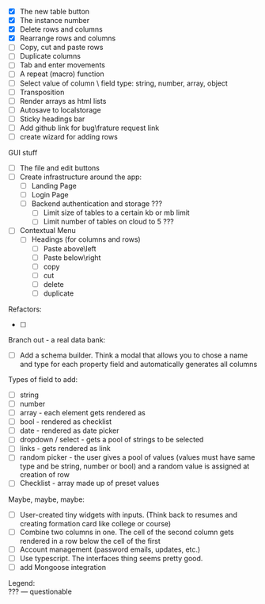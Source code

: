 - [x] The new table button
- [x] The instance number
- [x] Delete rows and columns
- [x] Rearrange rows and columns
- [ ] Copy, cut and paste rows
- [ ] Duplicate columns
- [ ] Tab and enter movements
- [ ] A repeat (macro) function
- [ ] Select value of column \ field type: string, number, array, object
- [ ] Transposition
- [ ] Render arrays as html lists
- [ ] Autosave to localstorage
- [ ] Sticky headings bar
- [ ] Add github link for bug\frature request link
- [ ] create wizard for adding rows

GUI stuff

- [ ] The file and edit buttons
- [ ] Create infrastructure around the app:
  - [ ] Landing Page
  - [ ] Login Page
  - [ ] Backend authentication and storage ???
    - [ ] Limit size of tables to a certain kb or mb limit
    - [ ] Limit number of tables on cloud to 5 ???
- [ ] Contextual Menu
  - [ ] Headings (for columns and rows)
    - [ ] Paste above\left
    - [ ] Paste below\right
    - [ ] copy
    - [ ] cut
    - [ ] delete
    - [ ] duplicate

Refactors:

- [ ]

Branch out - a real data bank:

- [ ] Add a schema builder. Think a modal that allows you to chose a name and type for each property field and automatically generates all columns

Types of field to add:

- [ ] string
- [ ] number
- [ ] array - each element gets rendered as <li>
- [ ] bool - rendered as checklist
- [ ] date - rendered as date picker
- [ ] dropdown / select - gets a pool of strings to be selected
- [ ] links - gets rendered as link
- [ ] random picker - the user gives a pool of values (values must have same type and be string, number or bool) and a random value is assigned at creation of row
- [ ] Checklist - array made up of preset values

Maybe, maybe, maybe:

- [ ] User-created tiny widgets with inputs. (Think back to resumes and creating formation card like college or course)
- [ ] Combine two columns in one. The cell of the second column gets rendered in a row below the cell of the first
- [ ] Account management (password emails, updates, etc.)
- [ ] Use typescript. The interfaces thing seems pretty good.
- [ ] add Mongoose integration

Legend:  
??? — questionable
